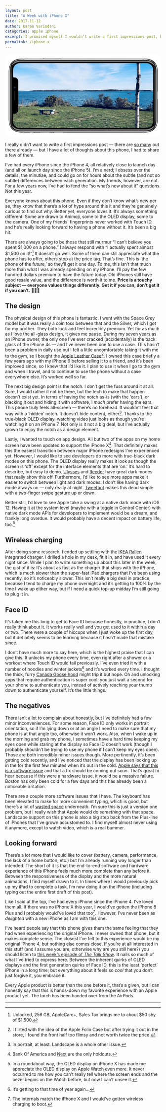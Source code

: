 ```yaml
--- 
layout: post
title: "A Week with iPhone X"
date: 2017-11-12
author: Karan Varindani
categories: apple iphone
excerpt: I promised myself I wouldn’t write a first impressions post, but here we are.
permalink: /iphone-x
---
```

![](/assets/portland.jpeg)

I really didn’t want to write a first impressions post — there are [so many](https://www.macstories.net/news/iphone-x-review-roundup/) out there already — but I have a lot of thoughts about this phone, I had to share a few of them.

I’ve had every iPhone since the iPhone 4, all relatively close to launch day (and all on launch day since the iPhone 5). I’m a nerd; I obsess over the details, the minutiae, and could go on for hours about the subtle (and not so subtle) differences between each generation. My friends, however, are not. For a few years now, I’ve had to fend the “so what’s new about it” questions. Not this year.

Everyone knows about this phone. Even if they don’t know what’s new per se, they know that there’s a lot of hype around this it and they’re genuinely curious to find out why. Better yet, everyone loves it. It’s always something different: Some are drawn to Animoji, some to the OLED display, some to the camera. One of my friends’ fingerprints never worked with Touch ID, and he’s really looking forward to having a phone without it. It’s been a big hit.

There are always going to be those that still murmur “I can’t believe you spent $1,000 on a phone.” I always respond with “I actually spent almost $1,500 on it!”[^1] It doesn’t go well. Some of them can still appreciate what the phone has to offer, others stop at the price tag. That’s fine. This is ‘the phone of the future,’ so they’ll get it one day. To me, this isn’t that much more than what I was already spending on my iPhone. I’ll pay the few hundred dollars premium to have the future today. Old iPhones still have good resale value, and the difference is worth it to me. **Price is a touchy subject — everyone values things differently. Get it if you can, don’t get it if you can’t.** 🤷🏾‍♂️

## The design
The physical design of this phone is fantastic. I went with the Space Grey model but it was really a coin toss between that and the Silver, which I got for my brother. They both look and feel incredibly premium. Yet for as much as I love the all-glass design, it gives me pause. During my seven years as an iPhone owner, the only one I’ve ever cracked (accidentally) is the back glass of the iPhone 4s — and I’ve never been one to use a case. This hasn’t been a problem in daily use but I felt a little uncomfortable taking it with me to the gym, so I bought the [Apple Leather Case](https://store.apple.com/xc/product/MQTD2ZM/A)[^2]. I owned this case briefly a few years ago with my iPhone 6 before selling it to a friend, and it’s been improved since, so I knew that I’d like it. I plan to use it when I go to the gym and when I travel, and to continue to use the phone without a case everywhere else. It’s worked well so far.

The next big design point is the notch. I don’t get the fuss around it at all. Sure, I would rather it not be there, but the tech to make that happen doesn’t exist yet. In terms of having the notch as-is (with the ‘ears’), or blacking it out and hiding it with software, I _much_ prefer having the ears. This phone truly feels all-screen — there’s no forehead. It wouldn’t feel that way with a ‘hidden’ notch. It doesn’t hide content, either[^3]. Thanks to the true-black OLED display, watching video just looks as though you’re watching it on an iPhone 7. Not only is it not a big deal, but I’ve actually grown to enjoy the notch as a design element.

Lastly, I wanted to touch on app design. All but two of the apps on my home screen have been updated to support the iPhone X[^4]. That definitely makes this the easiest transition between major iPhone redesigns I’ve experienced yet. However, I would like to see developers do more with true-black dark modes on this phone. The OLED display really makes it look as though the screen is ‘off’ except for the interface elements that are ‘on.’ It’s hard to describe, but easy to demo. [Ulysses](https://itunes.apple.com/us/app/ulysses/id1225571038?mt=8&uo=4&at=10l6nh) and [Reeder](https://itunes.apple.com/us/app/reeder-3/id697846300?mt=8&uo=4&at=10l6nh) have great dark modes that really show this off. Furthermore, I’d like to see more apps make it easier to switch between light and dark modes. I don’t like having dark mode always on — only really at night. [Tweetbot](https://itunes.apple.com/us/app/tweetbot-4-for-twitter/id1018355599?mt=8&uo=4&at=10l6nh) makes this dead simple with a two-finger swipe gesture up or down.

Better still, I’d love to see Apple take a swing at a native dark mode with iOS 12. Having it at the system level (maybe with a toggle in Control Center) with native dark mode APIs for developers to implement would be a dream, and frankly long overdue. It would probably have a decent impact on battery life, too.[^5]

## Wireless charging
After doing some research, I ended up settling with the [IKEA Rallen](http://www.ikea.com/us/en/catalog/products/40360217/) integrated charger. I drilled a hole in my desk, fit it in, and have used it every night since. While I plan to write something up about this later in the week, the gist of it is: It’s about as fast as the charger that ships with the iPhone, which is much slower than the super-fast iPad chargers that I’ve been using recently, so it’s noticeably slower. This isn’t really a big deal in practice, because I tend to charge my phone overnight and it’s getting to 100% by the time I wake up either way, but if I need a quick top-up midday I’m still going to plug it in.

## Face ID
It’s taken me this long to get to Face ID because honestly, in practice, I don’t really think about it. It works really well and you get used to it within a day or two. There were a couple of hiccups when I just woke up the first day, but it definitely seems to be learning because it hasn’t made that mistake since. 

I don’t have much more to say here, which is the highest praise that I can give this. It unlocks my phone every time, even right after a shower or a workout where Touch ID would fail previously. I’ve even tried it with a number of hoodies and winter jackets[^6] and it’s worked every time. I thought the thick, furry [Canada Goose hood](https://www.google.com/search?safe=off&tbm=isch&source=hp&biw=980&bih=645&ei=UMUHWtfLOYnVmwGjy5DYCw&q=canada+goose+hood&oq=canada+goose+hood&gs_l=img.3..0l5j0i30k1j0i8i30k1l4.2295.4105.0.4284.19.18.0.0.0.0.174.2043.5j11.16.0....0...1..64.img..3.16.2041.0..35i39k1.0.htrkXeS-9h8) might trip it but nope. Oh and unlocking apps that require authentication is super cool; you just wait a second for your phone to authenticate you, instead of actively reaching your thumb down to authenticate yourself. It’s the little things.

## The negatives
There isn’t a lot  to complain about honestly, but I’ve definitely had a few minor inconveniences. For some reason, Face ID only works in portrait orientation, so if I’m lying down or at an angle I need to make sure that my phone is at that angle too, otherwise it won’t work. Also, when I wake up in the morning and grab my phone, I sometimes have a hard time keeping my eyes open while staring at the display so Face ID doesn’t work (though I probably shouldn’t be trying to use my phone if I can’t keep my eyes open). Those are both incredibly minor issues though. More pertinently, it’s been getting cold recently, and I’ve noticed that the display has been locking up in the for the first few minutes when it’s out in the cold. [Apple says that this is a software issue](https://www.macrumors.com/2017/11/09/iphone-x-cold-weather-fix/) and that a fix should be coming out soon. That’s great to hear because if this were a hardware issue, it would be a massive failure. Boston has only been cold for a few days and this has already been a noticeable irritation.

There are a couple more software issues that I have. The keyboard has been elevated to make for more convenient typing, which is good, but there’s a lot of [wasted space](https://www.macrumors.com/2017/11/06/iphone-x-owners-complain-keyboard/) underneath. I’m sure this is just a version one problem, but I really wish that Apple would do _something_ with that space. Landscape support on this phone is also a big step back from the Plus-line of iPhones that I’ve grown accustomed to. I find myself almost never using it anymore, except to watch video, which is a real bummer.

## Looking forward
There’s a lot more that I would like to cover (battery, camera, performance, the lack of a home button, etc.) but I’m already running way longer than intended. The short of it is that the end-to-end software and hardware experience of this iPhone feels much more complete than any before it. Between the responsiveness of the display and the more natural animations, I find myself drawn to it. In times where I would previously pick up my iPad to complete a task, I’m now doing it on the iPhone (including typing out the entire first draft of this post).

Like I said at the top, I’ve had every iPhone since the iPhone 4. I’ve loved them all. If there was no iPhone X this year, I would’ve gotten the iPhone 8 Plus and I probably would’ve loved that too[^7]. However, I’ve never been as _delighted_ with a new iPhone as I am with this one.

I’ve heard people say that this phone gives them the same feeling that they had when experiencing the original iPhone. I never owned that phone, but it makes complete sense. The closest I’ve felt to this experience would be my original iPhone 4, but nothing else comes close. If you’re at all interested in this stuff (and I assume you are, otherwise why are you still here?) you should listen to [this week’s episode of _The Talk Show_](https://daringfireball.net/thetalkshow/2017/11/10/ep-206). It nails so much of what I’ve tried to express here. Between the inherent quirks of OLED displays and the first generation quirks of Face ID, this is the least ‘perfect’ iPhone in a long time; but everything about it feels so _cool_ that you don’t just forgive it, you embrace it. 

Every Apple product is better than the one before it, that’s a given, but I can honestly say that this is hands-down my favorite experience with an Apple product yet. The torch has been handed over from the AirPods.

---- 

[^1]:	Unlocked, 256 GB, AppleCare+, Sales Tax brings me to about $50 shy of $1,500.

[^2]:	I flirted with the idea of the Apple Folio Case but after trying it out in the store, I found the front half too flimsy and not worth twice the price.

[^3]:	In portrait, at least. Landscape is a whole other issue.

[^4]:	Bank Of America and [Next](http://shiningparadigm.com/post/98821780002/next-review-and-giveaway) are the only holdouts.

[^5]:	In a roundabout way, the OLED display on iPhone X has made me appreciate the OLED display on Apple Watch even more. It never occurred to me how you can’t really tell where the screen ends and the bezel begins on the Watch before, but now I can’t unsee it.

[^6]:	It’s getting to that time of year again...

[^7]:	The internals match the iPhone X and I would’ve gotten wireless charging to boot.